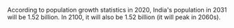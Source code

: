 According to population growth statistics in 2020, India's population in 2031 will be 1.52 billion. In 2100, it will also be 1.52 billion (it will peak in 2060s).